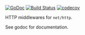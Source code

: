 [![GoDoc](https://godoc.org/github.com/Teamwork/middleware?status.svg)](https://godoc.org/github.com/Teamwork/middleware)
[![Build Status](https://travis-ci.org/Teamwork/middleware.svg?branch=master)](https://travis-ci.org/Teamwork/middleware)
[![codecov](https://codecov.io/gh/Teamwork/middleware/branch/master/graph/badge.svg)](https://codecov.io/gh/Teamwork/middleware)

HTTP middlewares for `net/http`.

See godoc for documentation.
